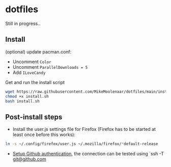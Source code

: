 # dotfiles
Still in progress..


## Install
(optional) update pacman.conf:
- Uncomment `Color`
- Uncomment `ParallelDownloads = 5`
- Add `ILoveCandy`

Get and run the install script
```sh
wget https://raw.githubusercontent.com/MikeMoolenaar/dotfiles/main/install.sh
chmod +x install.sh
bash install.sh
```

## Post-install steps
- Install the user.js settings file for Firefox (Firefox has to be started at least once before this works):
```sh
ln -s ~/.config/firefox/user.js ~/.mozilla/firefox/*default-release
```
- [Setup Github authentication](https://docs.github.com/en/authentication/connecting-to-github-with-ssh/generating-a-new-ssh-key-and-adding-it-to-the-ssh-agent#generating-a-new-ssh-key), the connection can be tested using `ssh -T git@github.com
